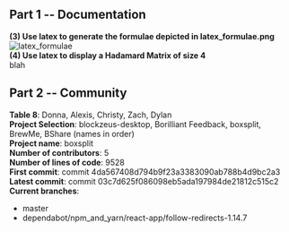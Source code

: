## Part 1 -- Documentation
**(3) Use latex to generate the formulae depicted in latex_formulae.png**  
![latex_formulae](https://user-images.githubusercontent.com/60198697/151600168-d04bd7fa-a137-4a8e-9120-db61b2e44e53.png)  
**(4) Use latex to display a Hadamard Matrix of size 4**  
blah


## Part 2 -- Community
**Table 8**: Donna, Alexis, Christy, Zach, Dylan  
**Project Selection**: blockzeus-desktop, Borilliant Feedback, boxsplit, BrewMe, BShare (names in order)  
**Project name**: boxsplit  
**Number of contributors**: 5  
**Number of lines of code**: 9528  
**First commit**: commit 4da567408d794b9f23a3383090ab788b4d9bc2a3  
**Latest commit**: commit 03c7d625f086098eb5ada197984de21812c515c2  
**Current branches**:
* master  
* dependabot/npm_and_yarn/react-app/follow-redirects-1.14.7
